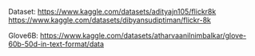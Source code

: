 Dataset: https://www.kaggle.com/datasets/adityajn105/flickr8k
        https://www.kaggle.com/datasets/dibyansudiptiman/flickr-8k

Glove6B: https://www.kaggle.com/datasets/atharvaanilnimbalkar/glove-60b-50d-in-text-format/data